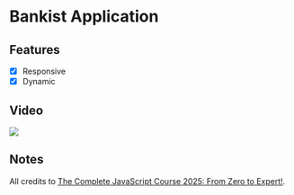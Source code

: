 # Bankist Application



## Features
- [x] Responsive
- [x] Dynamic

## Video
<div>
    <a href="https://www.loom.com/share/c5779e66057a4de3aa5e77f3184e9560">
      <img style="max-width:300px;" src="https://cdn.loom.com/sessions/thumbnails/c5779e66057a4de3aa5e77f3184e9560-27df4f3779fa4a58-full-play.gif">
    </a>
  </div>

## Notes

All credits to <a href="https://www.udemy.com/course/the-complete-javascript-course/?couponCode=24T7MT123024">The Complete JavaScript Course 2025: From Zero to Expert!</a>. 



